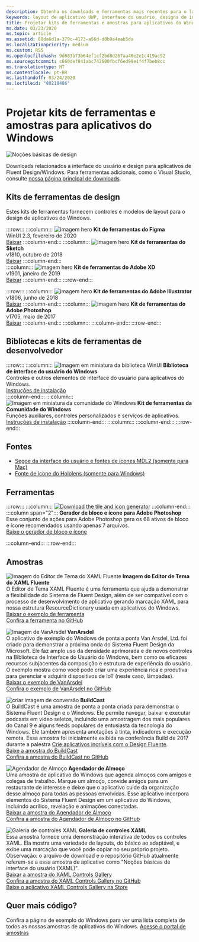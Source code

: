 ```yaml
---
description: Obtenha os downloads e ferramentas mais recentes para o layout da interface do usuário e designs de controle de aplicativos do Windows.
keywords: layout de aplicativo UWP, interface do usuário, designs de interface do usuário, downloads, ferramentas de UWP, layout do aplicativo do Windows, ferramentas da interface do usuário do Windows
title: Projetar kits de ferramentas e amostras para aplicativos do Windows
ms.date: 03/23/2020
ms.topic: article
ms.assetid: 88da6d1a-379c-4173-a56d-d8b9a4eab5da
ms.localizationpriority: medium
ms.custom: RS5
ms.openlocfilehash: 9d683b73b64ef1cf2bd8d267aa40e2e1c419ac92
ms.sourcegitcommit: c660def841abc742600fbcf6ed98e1f4f7beb8cc
ms.translationtype: HT
ms.contentlocale: pt-BR
ms.lasthandoff: 03/24/2020
ms.locfileid: "80218486"
---
```

# <a name="design-toolkits-and-samples-for-windows-apps"></a>Projetar kits de ferramentas e amostras para aplicativos do Windows

![Noções básicas de design](../images/downloads-2x.png)

Downloads relacionados à interface do usuário e design para aplicativos de Fluent Design/Windows. Para ferramentas adicionais, como o Visual Studio, consulte <a href="https://developer.microsoft.com/windows/downloads">nossa página principal de downloads</a>.

## <a name="design-toolkits"></a>Kits de ferramentas de design

Estes kits de ferramentas fornecem controles e modelos de layout para o design de aplicativos do Windows.

:::row:::
    :::column:::
![imagem hero](images/figma.png)
<b>Kit de ferramentas do Figma</b><br>
WinUI 2.3, fevereiro de 2020<br>
<a href="https://aka.ms/figmatoolkit">Baixar</a>
    :::column-end:::
    :::column:::
![imagem hero](images/sketch.png)
<b>Kit de ferramentas do Sketch</b><br>
v1810, outubro de 2018<br>
<a href="https://aka.ms/sketchtoolkit">Baixar</a>
    :::column-end:::    
    :::column:::
![imagem hero](images/adobe-xd.png)
<b>Kit de ferramentas do Adobe XD</b><br>
v1901, janeiro de 2019<br>
<a href="https://aka.ms/adobexdtoolkit">Baixar</a>
    :::column-end:::
:::row-end:::

:::row:::
    :::column:::
![imagem hero](images/adobe-illustrator.png)
<b>Kit de ferramentas do Adobe Illustrator</b><br>
v1806, junho de 2018<br>
<a href="https://aka.ms/adobeillustratortoolkit">Baixar</a>
    :::column-end:::
    :::column:::
![imagem hero](images/adobe-photoshop.png)
<b>Kit de ferramentas do Adobe Photoshop</b><br>
v1705, maio de 2017<br>
<a href="https://aka.ms/adobephotoshoptoolkit">Baixar</a>
    :::column-end:::
    :::column:::
    :::column-end:::
:::row-end:::

## <a name="developer-toolkits-and-libraries"></a>Bibliotecas e kits de ferramentas de desenvolvedor

:::row:::
    :::column:::
![Imagem em miniatura da biblioteca WinUI](images/WinUI-library.png)
<b>Biblioteca de interface do usuário do Windows</b><br>
Controles e outros elementos de interface do usuário para aplicativos do Windows.<br/>
<a href="/uwp/toolkits/winui/getting-started">Instruções de instalação</a><br/>
    :::column-end:::
    :::column:::
![Imagem em miniatura da comunidade do Windows](images/Windows-community-toolkit.png)
<b>Kit de ferramentas da Comunidade do Windows</b><br>
Funções auxiliares, controles personalizados e serviços de aplicativos.<br />
<a href="/windows/uwpcommunitytoolkit/getting-started">Instruções de instalação</a>
    :::column-end:::
    :::column:::
    :::column-end:::
:::row-end:::

## <a name="fonts"></a>Fontes

* <a href="https://aka.ms/SegoeFonts">Segoe da interface do usuário e fontes de ícones MDL2 (somente para Mac)</a>
* <a href="https://aka.ms/hololensiconfont">Fonte de ícone do Hololens (somente para Windows)</a>

## <a name="tools"></a>Ferramentas

:::row:::
    :::column:::
<a href="https://go.microsoft.com/fwlink/p/?LinkId=760394"><img src="images/tile-icon-generator.png" alt="Download the tile and icon generator"/></a>
    :::column-end:::
    :::column span="2":::
      **Gerador de bloco e ícone para Adobe Photoshop** Esse conjunto de ações para Adobe Photoshop gera os 68 ativos de bloco e ícone recomendados usando apenas 7 arquivos. <br/><a href="https://go.microsoft.com/fwlink/p/?LinkId=760394">Baixe o gerador de bloco e ícone</a></p>
    :::column-end:::
:::row-end:::

    
## <a name="samples"></a>Amostras

![Imagem do Editor de Tema do XAML Fluente](images/XamlThemeEditor_screenshot.png)
**Imagem do Editor de Tema do XAML Fluente**<br>
O Editor de Tema XAML Fluente é uma ferramenta que ajuda a demonstrar a flexibilidade do Sistema de Fluent Design, além de ser compatível com o processo de desenvolvimento de aplicativo gerando marcação XAML para nossa estrutura ResourceDictionary usada em aplicativos do Windows.
<a href="https://github.com/Microsoft/fluent-xaml-theme-editor/archive/master.zip">Baixar o exemplo de ferramenta</a> <br><a href="https://github.com/Microsoft/fluent-xaml-theme-editor">Confira a ferramenta no GitHub</a>

![Imagem de VanArsdel](images/VanArsdel_Screenshot.png)
**VanArsdel**<br>
O aplicativo de exemplo do Windows de ponta a ponta Van Arsdel, Ltd. foi criado para demonstrar a próxima onda do Sistema Fluent Design da Microsoft. Ele faz amplo uso da densidade aprimorada e de novos controles na <a herf="https://docs.microsoft.com/uwp/toolkits/winui/">Biblioteca de Interface do Usuário do Windows</a>, bem como os eficazes recursos subjacentes da composição e estrutura de experiência do usuário. O exemplo mostra como você pode criar uma experiência rica e produtiva para gerenciar e adquirir dispositivos de IoT (neste caso, lâmpadas).<br>
<a href="https://github.com/Microsoft/VanArsdel/archive/master.zip">Baixar o exemplo de VanArsdel</a> <br><a href="https://github.com/microsoft/vanarsdel">Confira o exemplo de VanArsdel no GitHub</a>

![criar imagem de conversão](images/buildcast.png)
**BuildCast**<br>
O BuildCast é uma amostra de ponta a ponta criada para demonstrar o Sistema Fluent Design e o Windows. Ele permite navegar, baixar e executar podcasts em vídeo seletos, incluindo uma amostragem dos mais populares do Canal 9 e alguns feeds populares de entusiasta da tecnologia do Windows. Ele também apresenta anotações à tinta, indicadores e execução remota. Essa amostra foi inicialmente exibida na conferência Build de 2017 durante a palestra <a href="https://channel9.msdn.com/Events/Build/2017/B8034">Crie aplicativos incríveis com o Design Fluente</a>. <br>
<a href="https://github.com/Microsoft/BuildCast/archive/master.zip">Baixe a amostra do BuildCast</a> <br><a href="https://github.com/Microsoft/BuildCast">Confira a amostra do BuildCast no GitHub</a>

![Agendador de Almoço](images/lunchscheduler.png)
**Agendador de Almoço**<br>
Uma amostra de aplicativo do Windows que agenda almoços com amigos e colegas de trabalho. Marque um almoço, convide amigos para um restaurante de interesse e deixe que o aplicativo cuide da organização desse almoço para todas as pessoas envolvidas. Esse aplicativo incorpora elementos do Sistema Fluent Design em um aplicativo do Windows, incluindo acrílico, revelação e animações conectadas. <br/><a href="https://github.com/Microsoft/Windows-appsample-lunch-scheduler/archive/master.zip">Baixar a amostra do Agendador de Almoço</a><br/><a href="https://github.com/Microsoft/Windows-appsample-lunch-scheduler">Confira a amostra do Agendador de Almoço no GitHub</a></p>  

![Galeria de controles XAML](images/xaml-controls-gallery.png)
**Galeria de controles XAML**<br>
Essa amostra fornece uma demonstração interativa de todos os controles XAML. Ela mostra uma variedade de layouts, do básico ao adaptável, e exibe uma marcação que você pode copiar no seu próprio projeto. Observação: o arquivo de download e o repositório GitHub atualmente referem-se a essa amostra de aplicativo como "Noções básicas de interface do usuário (XAML)". <br/><a href="https://github.com/Microsoft/Windows-universal-samples/archive/master.zip">Baixar a amostra do XAML Controls Gallery</a><br/><a href="https://github.com/Microsoft/Xaml-Controls-Gallery">Confira a amostra do XAML Controls Gallery no GitHub</a> <br/><a href="https://www.microsoft.com/store/apps/9msvh128x2zt">Baixe o aplicativo XAML Controls Gallery na Store</a></p>

## <a name="want-more-code"></a>Quer mais código?

Confira a página de exemplo do Windows para ver uma lista completa de todos as nossas amostras de aplicativos do Windows. <a href="https://developer.microsoft.com/windows/samples">Acesse o portal de amostras</a>

